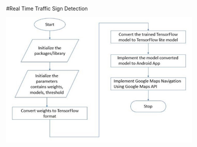 #Real Time Traffic Sign Detection 

![alt text](https://github.com/npawan98/Real-time-traffic-sign-detection/blob/master/object.jpg)
